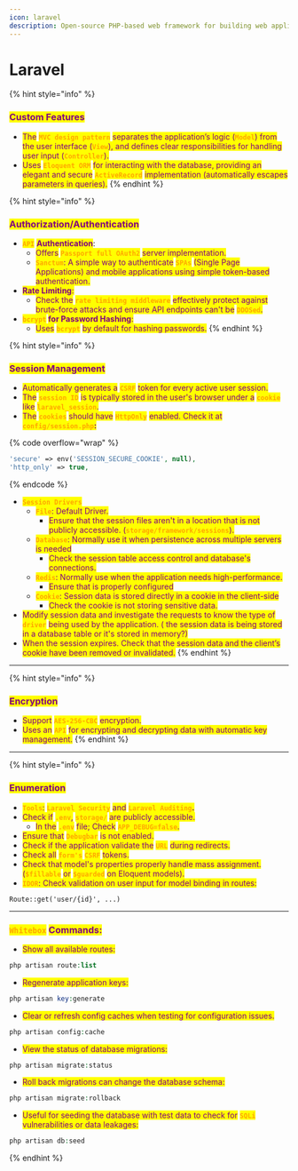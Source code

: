 ```yaml
---
icon: laravel
description: Open-source PHP-based web framework for building web applications
---
```


# Laravel

{% hint style="info" %}
### <mark style="color:purple;">**Custom Features**</mark>

* <mark style="color:purple;">The</mark> <mark style="color:orange;">**`MVC design pattern`**</mark> <mark style="color:purple;">separates the application’s logic (</mark><mark style="color:orange;">**`Model`**</mark><mark style="color:purple;">) from the user interface (</mark><mark style="color:orange;">**`View`**</mark><mark style="color:purple;">), and defines clear responsibilities for handling user input (</mark><mark style="color:orange;">**`Controller`**</mark><mark style="color:purple;">).</mark>
* <mark style="color:purple;">Uses</mark> <mark style="color:orange;">**`Eloquent ORM`**</mark> <mark style="color:purple;">for interacting with the database, providing an elegant and secure</mark> <mark style="color:orange;">**`ActiveRecord`**</mark> <mark style="color:purple;">implementation (automatically escapes parameters in queries).</mark>
{% endhint %}

{% hint style="info" %}
### <mark style="color:purple;">Authorization/Authentication</mark>

* <mark style="color:orange;">**`API`**</mark> <mark style="color:purple;">**Authentication**</mark>:
  * <mark style="color:purple;">Offers</mark> <mark style="color:orange;">**`Passport`**</mark><mark style="color:orange;">**` `**</mark><mark style="color:orange;">**`full OAuth2`**</mark> <mark style="color:purple;">server implementation.</mark>
  * <mark style="color:orange;">**`Sanctum`**</mark><mark style="color:purple;">: A simple way to authenticate</mark> <mark style="color:orange;">**`SPAs`**</mark> <mark style="color:purple;">(Single Page Applications) and mobile applications using simple token-based authentication.</mark>
* <mark style="color:purple;">**Rate Limiting**</mark><mark style="color:purple;">:</mark>
  * <mark style="color:purple;">Check the</mark> <mark style="color:orange;">**`rate limiting middleware`**</mark> <mark style="color:purple;">effectively protect against brute-force attacks and ensure API endpoints can't be</mark> <mark style="color:orange;">**`DDOSed`**</mark><mark style="color:purple;">.</mark>
* <mark style="color:orange;">**`bcrypt`**</mark>**&#x20;**<mark style="color:purple;">**for Password Hashing**</mark><mark style="color:purple;">:</mark>
  * <mark style="color:purple;">Uses</mark> <mark style="color:orange;">**`bcrypt`**</mark> <mark style="color:purple;">by default for hashing passwords.</mark>
{% endhint %}

{% hint style="info" %}
### <mark style="color:purple;">Session Management</mark>

* <mark style="color:purple;">Automatically generates a</mark> <mark style="color:orange;">**`CSRF`**</mark> <mark style="color:purple;">token for every active user session.</mark>
* <mark style="color:purple;">The</mark> <mark style="color:orange;">**`session ID`**</mark> <mark style="color:purple;">is typically stored in the user's browser under a</mark> <mark style="color:orange;">**`cookie`**</mark> <mark style="color:purple;">like</mark> <mark style="color:orange;">**`laravel_session`**</mark><mark style="color:purple;">.</mark>
* <mark style="color:purple;">The</mark> <mark style="color:orange;">**`cookies`**</mark> <mark style="color:purple;">should have</mark> <mark style="color:orange;">**`HttpOnly`**</mark> <mark style="color:purple;">enabled. Check it at</mark> <mark style="color:orange;">**`config/session.php`**</mark><mark style="color:purple;">**:**</mark>

{% code overflow="wrap" %}
```php
'secure' => env('SESSION_SECURE_COOKIE', null),
'http_only' => true,
```
{% endcode %}

* <mark style="color:orange;">**`Session Drivers`**</mark>&#x20;
  * <mark style="color:orange;">**`File`**</mark><mark style="color:purple;">: Default Driver.</mark>
    * <mark style="color:purple;">Ensure that the session files aren't in a location that is not publicly accessible. (</mark><mark style="color:orange;">**`storage/framework/sessions`**</mark><mark style="color:purple;">).</mark>
  * <mark style="color:orange;">**`Database`**</mark><mark style="color:purple;">: Normally use it when persistence across multiple servers is needed</mark>
    * <mark style="color:purple;">Check the session table access control  and database's connections.</mark>
  * &#x20;<mark style="color:orange;">**`Redis`**</mark><mark style="color:purple;">: Normally use when the application needs high-performance.</mark>
    * <mark style="color:purple;">Ensure that is properly configured</mark>
  * <mark style="color:orange;">**`Cookie`**</mark><mark style="color:purple;">: Session data is stored directly in a cookie in the client-side</mark>
    * <mark style="color:purple;">Check the cookie is not storing sensitive data.</mark>
* <mark style="color:purple;">Modify session data and investigate the requests to know the type of</mark> <mark style="color:orange;">**`driver`**</mark> <mark style="color:purple;">being used by the application. ( the session data is being stored in a database table or it's stored in memory?)</mark>
* <mark style="color:purple;">When the session expires. Check that the session data and the client’s cookie have been removed or invalidated.</mark>
{% endhint %}

***

{% hint style="info" %}
### <mark style="color:purple;">Encryption</mark>

* <mark style="color:purple;">Support</mark> <mark style="color:orange;">**`AES-256-CBC`**</mark> <mark style="color:purple;">encryption.</mark>
* <mark style="color:purple;">Uses an</mark> <mark style="color:orange;">**`API`**</mark> <mark style="color:purple;">for encrypting and decrypting data with automatic key management.</mark>
{% endhint %}

***

{% hint style="info" %}
### <mark style="color:purple;">Enumeration</mark>

* <mark style="color:orange;">**`Tools`**</mark><mark style="color:purple;">:</mark> <mark style="color:orange;">**`Laravel Security`**</mark> <mark style="color:purple;">and</mark> <mark style="color:orange;">**`Laravel Auditing`**</mark><mark style="color:purple;">**.**</mark>
* <mark style="color:purple;">Check if</mark> <mark style="color:orange;">**`.env`**</mark><mark style="color:purple;">,</mark> <mark style="color:orange;">**`storage/`**</mark> <mark style="color:purple;">are publicly accessible.</mark>
  * <mark style="color:purple;">In the</mark> <mark style="color:orange;">**`.env`**</mark> <mark style="color:purple;">file; Check</mark> <mark style="color:orange;">**`APP_DEBUG=false`**</mark><mark style="color:purple;">.</mark> &#x20;
* <mark style="color:purple;">Ensure that</mark> <mark style="color:orange;">**`Debugbar`**</mark> <mark style="color:purple;">is not enabled.</mark>
* <mark style="color:purple;">Check if the application validate the</mark> <mark style="color:orange;">**`URL`**</mark> <mark style="color:purple;">during redirects.</mark>
* <mark style="color:purple;">Check all</mark> <mark style="color:orange;">**`form's`**</mark> <mark style="color:orange;">**`CSRF`**</mark> <mark style="color:purple;">tokens.</mark>
* <mark style="color:purple;">Check that model's properties properly handle mass assignment. (</mark><mark style="color:orange;">**`$fillable`**</mark> <mark style="color:purple;">or</mark> <mark style="color:orange;">**`$guarded`**</mark> <mark style="color:purple;">on Eloquent models).</mark>
* <mark style="color:orange;">**`IDOR`**</mark><mark style="color:purple;">: Check validation on user input for model binding in routes:</mark>

```
Route::get('user/{id}', ...)
```

***

### <mark style="color:orange;">`Whitebox`</mark> <mark style="color:purple;">Commands:</mark>

* <mark style="color:purple;">Show all available routes:</mark>

```php
php artisan route:list
```

* <mark style="color:purple;">Regenerate application keys:</mark>

```php
php artisan key:generate
```

* <mark style="color:purple;">Clear or refresh config caches when testing for configuration issues.</mark>

```php
php artisan config:cache
```

* &#x20;<mark style="color:purple;">View the status of database migrations:</mark>

```php
php artisan migrate:status
```

* <mark style="color:purple;">Roll back migrations can change the database schema:</mark>

```php
php artisan migrate:rollback
```

* <mark style="color:purple;">Useful for seeding the database with test data to check for</mark> <mark style="color:orange;">**`SQLi`**</mark> <mark style="color:purple;">vulnerabilities or data leakages:</mark>

```php
php artisan db:seed
```


{% endhint %}

